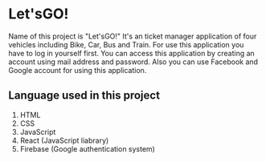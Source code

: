 # Let'sGO!

Name of this project is "Let'sGO!"
It's an ticket manager application of four vehicles including Bike, Car, Bus and Train.
For use this application you have to log in yourself first. You can access this application by creating an account using mail address and password. Also you can use Facebook and Google account for using this application.

## Language used in this project
1. HTML
2. CSS
3. JavaScript
4. React (JavaScript liabrary)
5. Firebase (Google authentication system)